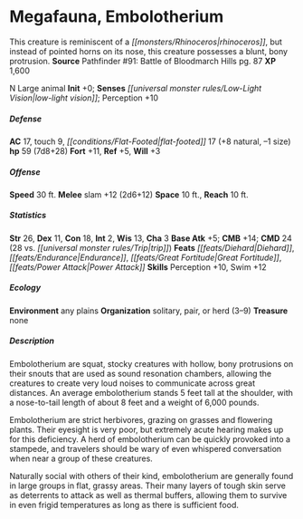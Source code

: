 ﻿---
cssclass: [monsters]
title1: Megafauna, Embolotherium
desc_short: This creature is reminiscent of a rhinoceros, but instead of pointed horns
  on its nose, this creature possesses a blunt, bony protrusion.
title2: Embolotherium
CR: 5
sources:
- name: 'Pathfinder #91: Battle of Bloodmarch Hills'
  page: 87
  link: http://paizo.com/products/btpy9aub?Pathfinder-Adventure-Path-91-Battle-of-Bloodmarch-Hill
XP: 1600
alignment: N
size: Large
type: animal
initiative:
  bonus: 0
senses:
  low-light vision: true
AC:
  AC: 17
  touch: 9
  flat_footed: 17
  components:
    natural: 8
    size: -1
HP:
  HP: 59
  long: 7d8+28
saves:
  fort: 11
  ref: 5
  will: 3
speeds:
  base: 30
attacks:
  melee:
  - - text: slam +12 (2d6+12)
      entries:
      - - damage: 2d6+12
      attack: slam
      bonus:
      - 12
space: 10
reach: 10
ability_scores:
  STR: 26
  DEX: 11
  CON: 18
  INT: 2
  WIS: 13
  CHA: 3
BAB: 5
CMB: 14
CMD: 24
CMD_other: 28 vs. trip
feats:
- name: Diehard
- name: Endurance
- name: Great Fortitude
- name: Power Attack
skills:
  Perception: 10
  Swim: 12
ecology:
  environment: any plains
  organization: solitary, pair, or herd (3-9)
  treasure_type: none
desc_long: |-
  Embolotherium are squat, stocky creatures with hollow, bony protrusions on their snouts that are used as sound resonation chambers, allowing the creatures to create very loud noises to communicate across great distances. An average embolotherium stands 5 feet tall at the shoulder, with a nose-to-tail length of about 8 feet and a weight of 6,000 pounds.

  Embolotherium are strict herbivores, grazing on grasses and flowering plants. Their eyesight is very poor, but extremely acute hearing makes up for this deficiency. A herd of embolotherium can be quickly provoked into a stampede, and travelers should be wary of even whispered conversation when near a group of these creatures.

  Naturally social with others of their kind, embolotherium are generally found in large groups in flat, grassy areas. Their many layers of tough skin serve as deterrents to attack as well as thermal buffers, allowing them to survive in even frigid temperatures as long as there is sufficient food.

---

# Megafauna, Embolotherium
This creature is reminiscent of a _[[monsters/Rhinoceros|rhinoceros]]_, but instead of pointed horns on its nose, this creature possesses a blunt, bony protrusion.
**Source** Pathfinder #91: Battle of Bloodmarch Hills pg. 87
**XP** 1,600

N Large animal
**Init** +0; **Senses** _[[universal monster rules/Low-Light Vision|low-light vision]]_; Perception +10

##### Defense

**AC** 17, touch 9, _[[conditions/Flat-Footed|flat-footed]]_ 17 (+8 natural, –1 size)
**hp** 59 (7d8+28)
**Fort** +11, **Ref** +5, **Will** +3

##### Offense
**Speed** 30 ft.
**Melee** slam +12 (2d6+12)
**Space** 10 ft., **Reach** 10 ft.

##### Statistics
**Str** 26, **Dex** 11, **Con** 18, **Int** 2, **Wis** 13, **Cha** 3
**Base Atk** +5; **CMB** +14; **CMD** 24 (28 vs. _[[universal monster rules/Trip|trip]]_)
**Feats** _[[feats/Diehard|Diehard]]_, _[[feats/Endurance|Endurance]]_, _[[feats/Great Fortitude|Great Fortitude]]_, _[[feats/Power Attack|Power Attack]]_
**Skills** Perception +10, Swim +12

##### Ecology

**Environment** any plains
**Organization** solitary, pair, or herd (3–9)
**Treasure** none

##### Description

Embolotherium are squat, stocky creatures with hollow, bony protrusions on their snouts that are used as sound resonation chambers, allowing the creatures to create very loud noises to communicate across great distances. An average embolotherium stands 5 feet tall at the shoulder, with a nose-to-tail length of about 8 feet and a weight of 6,000 pounds.

Embolotherium are strict herbivores, grazing on grasses and flowering plants. Their eyesight is very poor, but extremely acute hearing makes up for this deficiency. A herd of embolotherium can be quickly provoked into a stampede, and travelers should be wary of even whispered conversation when near a group of these creatures.

Naturally social with others of their kind, embolotherium are generally found in large groups in flat, grassy areas. Their many layers of tough skin serve as deterrents to attack as well as thermal buffers, allowing them to survive in even frigid temperatures as long as there is sufficient food.